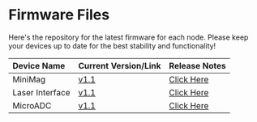 # Firmware Files

Here's the repository for the latest firmware for each node. Please keep your devices up to date for the best stability and functionality!

| Device Name | Current Version/Link | Release Notes
| :--- | :--- | :--- |
| MiniMag | <a href="/firmware/binaries/MiniMag-1.1.notReal.bin" download>v1.1</a>| [Click Here](/firmware/release_notes/minimag.md) |
| Laser Interface | [v1.1](/firmware/binaries/LaserInt-1.1.blah.bin)| [Click Here](/firmware/release_notes/laserint.md) |
| MicroADC | [v1.1](/firmware/binaries/MicroADC-1.1.blah.bin)| [Click Here](/firmware/release_notes/microadc.md) |

<span></span>
